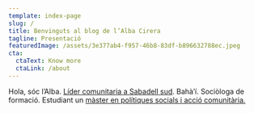 ```yaml
---
template: index-page
slug: /
title: Benvinguts al blog de l’Alba Cirera
tagline: Presentació
featuredImage: /assets/3e377ab4-f957-46b8-83df-b896632788ec.jpeg
cta:
  ctaText: Know more
  ctaLink: /about
---
```

Hola, sóc l’Alba. [Líder comunitaria a Sabadell sud](https://liderscomunitaris.org/). Bahà’í. Sociòloga de formació. Estudiant un [màster en polítiques socials i acció comunitària.](http://escoladeligop.com/presentacio/master/)